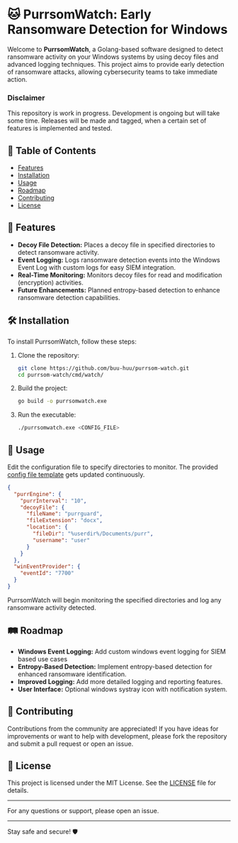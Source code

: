 # 🐱 PurrsomWatch: Early Ransomware Detection for Windows

Welcome to **PurrsomWatch**, a Golang-based software designed to detect ransomware activity on your Windows systems by using decoy files and advanced logging techniques. This project aims to provide early detection of ransomware attacks, allowing cybersecurity teams to take immediate action.

### Disclaimer
This repository is work in progress. Development is ongoing but will take some time. Releases will be made and tagged, when a certain set of features is implemented and tested. 

## 📜 Table of Contents
- [Features](#-features)
- [Installation](#%EF%B8%8F-installation)
- [Usage](#-usage)
- [Roadmap](#%EF%B8%8F-roadmap)
- [Contributing](#-contributing)
- [License](#-license)

## 🌟 Features
- **Decoy File Detection:** Places a decoy file in specified directories to detect ransomware activity.
- **Event Logging:** Logs ransomware detection events into the Windows Event Log with custom logs for easy SIEM integration.
- **Real-Time Monitoring:** Monitors decoy files for read and modification (encryption) activities.
- **Future Enhancements:** Planned entropy-based detection to enhance ransomware detection capabilities.

## 🛠️ Installation
To install PurrsomWatch, follow these steps:

1. Clone the repository:
    ```sh
    git clone https://github.com/buu-huu/purrsom-watch.git
    cd purrsom-watch/cmd/watch/
    ```

2. Build the project:
    ```sh
    go build -o purrsomwatch.exe
    ```

3. Run the executable:
    ```sh
    ./purrsomwatch.exe <CONFIG_FILE>
    ```

## 🚀 Usage
Edit the configuration file to specify directories to monitor. The provided [config file template](configs/config_template.json) gets updated continuously.

``` json
{
  "purrEngine": {
    "purrInterval": "10",
    "decoyFile": {
      "fileName": "purrguard",
      "fileExtension": "docx",
      "location": {
        "fileDir": "%userdir%/Documents/purr",
        "username": "user"
      }
    }
  },
  "winEventProvider": {
    "eventId": "7700"
  }
}
```

PurrsomWatch will begin monitoring the specified directories and log any ransomware activity detected.

## 🛤️ Roadmap
- **Windows Event Logging:** Add custom windows event logging for SIEM based use cases
- **Entropy-Based Detection:** Implement entropy-based detection for enhanced ransomware identification.
- **Improved Logging:** Add more detailed logging and reporting features.
- **User Interface:** Optional windows systray icon with notification system.

## 🤝 Contributing
Contributions from the community are appreciated! If you have ideas for improvements or want to help with development, please fork the repository and submit a pull request or open an issue.

## 📄 License
This project is licensed under the MIT License. See the [LICENSE](LICENSE) file for details.

---

For any questions or support, please open an issue.

---

Stay safe and secure! 🛡️